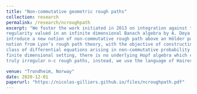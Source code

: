 ```yaml
---
title: "Non-commutative geometric rough paths"
collection: research
permalink: /research/ncroughpath
excerpt: "We foster the work initiated in 2013 on integration against trajectories with low Hölder
regularity valued in an infinite dimensional Banach algebra by A. Deya and R. Schott. In particular, we
introduce a new notion of non-commutative rough path above an Hölder path, weaker than the usual
notion from Lyon’s rough path theory, with the objective of constructing a solution theory for a certain
class of differential equations arising in non-commutative probability. We show that, in contrary to the
finite dimensional setting, there is no underlying Hopf algebra which convolution group accomodates
truly irregular n-c rough paths, instead, we use the language of Hairer’s theory of regularity structures."

venue: "Trondheim, Norway"
date: 2020-12-01
paperurl: "https://nicolas-gilliers.github.io/files/ncroughpath.pdf"
---
```

